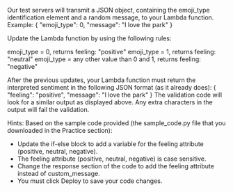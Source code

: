 Our test servers will transmit a JSON object, containing the emoji_type identification element and a random message, to your Lambda function. Example:
{
"emoji_type": 0,
"message": "I love the park"
}

Update the Lambda function by using the following rules:

 emoji_type = 0, returns feeling: "positive"
 emoji_type = 1, returns feeling: "neutral"
 emoji_type = any other value than 0 and 1, returns feeling: "negative"
  
After the previous updates, your Lambda function must return the interpreted sentiment in the following JSON format (as it already does):
{
	"feeling": "positive",
	"message": "I love the park"
}
The validation code will look for a similar output as displayed above. Any extra characters in the output will fail the validation.
 
 Hints:
 Based on the sample code provided (the sample_code.py file that you downloaded in the Practice section): 
 - Update the if-else block to add a variable for the feeling attribute (positive, neutral, negative).
 - The feeling attribute (positive, neutral, negative) is case sensitive.
 - Change the response section of the code to add the feeling attribute instead of custom_message.
 - You must click Deploy to save your code changes.